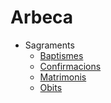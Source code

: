 # Arbeca

- Sagraments
    - [Baptismes](https://github.com/arbreFamiliar/DadesGenerals/blob/master/Bisbats/Catalunya/Tarragona/Arbeca/Sagraments/Baptismes/README.md)
    - [Confirmacions](https://github.com/arbreFamiliar/DadesGenerals/tree/master/Bisbats/Catalunya/Tarragona/Arbeca/Sagraments/Confirmacions/README.md)
    - [Matrimonis](https://github.com/arbreFamiliar/DadesGenerals/blob/master/Bisbats/Catalunya/Tarragona/Arbeca/Sagraments/Matrimonis/README.md)
    - [Obits](https://github.com/arbreFamiliar/DadesGenerals/blob/master/Bisbats/Catalunya/Tarragona/Arbeca/Sagraments/Obits/README.md)